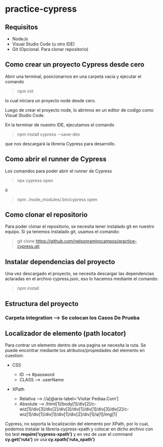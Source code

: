 # practice-cypress

## Requisitos
- NodeJs
- Visual Studio Code (u otro IDE)
- Git (Opcional. Para clonar repositorio)

## Como crear un proyecto Cypress desde cero

Abrir una terminal, posicionarnos en una carpeta vacia y ejecutar el comando

>   npm init

lo cual iniciara un proyecto node desde cero.

Luego de crear el proyecto node, lo abrimos en un editor de codigo como Visual Studio Code.

En la terminar de nuestro IDE, ejecutamos el comando

>   npm install cypress --save-dev

que nos descargará la libreria Cypress para desarrollo.


## Como abrir el runner de Cypress

Los comandos para poder abrir el runner de Cypress

>   npx cypress open

ó

>   npm ./node_modules/.bin/cypress open


## Como clonar el repositorio
Para poder clonar el repositorio, se necesita tener instalado git en nuestro equipo.
Si ya tenemos instalado git, usamos el comando:

>   git clone https://github.com/nelsonramirocampos/practice-cypress.git


## Instalar dependencias del proyecto
Una vez descargado el proyecto, se necesita descargar las dependencias aclaradas en el archivo cypress.json, eso lo hacemos mediante el comando:
>   npm install


## Estructura del proyecto
### Carpeta integration --> Se colocan los Casos De Prueba


## Localizador de elemento (path locator)
Para contrar un elemento dentro de una pagina se necesita la ruta. Se puede encontrar mediante los atributos/propiedades del elemento en cuestion:
 - CSS
	 - ID --> #password
	 - CLASS --> .userName

-	XPath
	-	Relativa --> //a[@aria-label='Visitar Pediaa.Com’] 
	-	Absolute --> /html[1]/body[1]/div[2]/c-wiz[1]/div[3]/div[2]/div[3]/div[1]/div[1]/div[3]/div[2]/c-wiz[1]/div[1]/div[1]/div[1]/div[2]/div[1]/a[1]/img[1]

Cypress, no soporta la localización del elemento por XPath, por lo cual, podemos instalar la libreria cypress-xpath y colocar en dicho archivo con los test **require('cypress-xpath')** y en vez de usar el command **cy.get('ruta')** se usa **cy.xpath('ruta_xpath')**